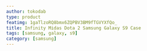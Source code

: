 ```yaml
---
author: tokodab
type: product
featimg: 1gaTlzoRQ8bmx6ZQPBV3BM9fTGVYXfQo_
title: Infinity Midas Dota 2 Samsung Galaxy S9 Case
tags: [samsung, galaxy, s9]
category: [samsung]
---
```


